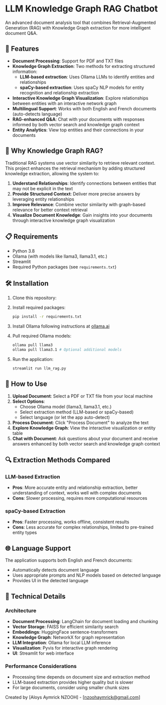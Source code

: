 # LLM Knowledge Graph RAG Chatbot

An advanced document analysis tool that combines Retrieval-Augmented Generation (RAG) with Knowledge Graph extraction for more intelligent document Q&A.


## 🌟 Features

- **Document Processing**: Support for PDF and TXT files
- **Knowledge Graph Extraction**: Two methods for extracting structured information:
  - **LLM-based extraction**: Uses Ollama LLMs to identify entities and relationships
  - **spaCy-based extraction**: Uses spaCy NLP models for entity recognition and relationship extraction
- **Interactive Knowledge Graph Visualization**: Explore relationships between entities with an interactive network graph
- **Multilingual Support**: Works with both English and French documents (auto-detects language)
- **RAG-enhanced Q&A**: Chat with your documents with responses informed by both vector search and knowledge graph context
- **Entity Analytics**: View top entities and their connections in your documents

## 🚀 Why Knowledge Graph RAG?

Traditional RAG systems use vector similarity to retrieve relevant context. This project enhances the retrieval mechanism by adding structured knowledge extraction, allowing the system to:

1. **Understand Relationships**: Identify connections between entities that may not be explicit in the text
2. **Provide Structured Context**: Deliver more precise answers by leveraging entity relationships
3. **Improve Relevance**: Combine vector similarity with graph-based relevance for better context retrieval
4. **Visualize Document Knowledge**: Gain insights into your documents through interactive knowledge graph visualization

## 📋 Requirements

- Python 3.8
- Ollama (with models like llama3, llama3.1, etc.)
- Streamlit
- Required Python packages (see `requirements.txt`)

## 🛠️ Installation

1. Clone this repository:
   

2. Install required packages:
   ```bash
   pip install -r requirements.txt
   ```

3. Install Ollama following instructions at [ollama.ai](https://ollama.ai)

4. Pull required Ollama models:
   ```bash
   ollama pull llama3
   ollama pull llama3.1 # Optional additional models
   ```

5. Run the application:
   ```bash
   streamlit run llm_rag.py
   ```

## 📖 How to Use

1. **Upload Document**: Select a PDF or TXT file from your local machine
2. **Select Options**:
   - Choose Ollama model (llama3, llama3.1, etc.)
   - Select extraction method (LLM-based or spaCy-based)
   - Select language (or let the app auto-detect)
3. **Process Document**: Click "Process Document" to analyze the text
4. **Explore Knowledge Graph**: View the interactive visualization or entity table
5. **Chat with Document**: Ask questions about your document and receive answers enhanced by both vector search and knowledge graph context

## 🔍 Extraction Methods Compared

### LLM-based Extraction
- **Pros**: More accurate entity and relationship extraction, better understanding of context, works well with complex documents
- **Cons**: Slower processing, requires more computational resources

### spaCy-based Extraction
- **Pros**: Faster processing, works offline, consistent results
- **Cons**: Less accurate for complex relationships, limited to pre-trained entity types

## 🌐 Language Support

The application supports both English and French documents:
- Automatically detects document language
- Uses appropriate prompts and NLP models based on detected language
- Provides UI in the detected language

## 🔧 Technical Details

### Architecture
- **Document Processing**: LangChain for document loading and chunking
- **Vector Storage**: FAISS for efficient similarity search
- **Embeddings**: HuggingFace sentence-transformers
- **Knowledge Graph**: NetworkX for graph representation
- **LLM Integration**: Ollama for local LLM inference
- **Visualization**: Pyvis for interactive graph rendering
- **UI**: Streamlit for web interface

### Performance Considerations
- Processing time depends on document size and extraction method
- LLM-based extraction provides higher quality but is slower
- For large documents, consider using smaller chunk sizes

Created by [Aloys Aymrick NZOOH] - [nzoohaymrick@gmail.com]
